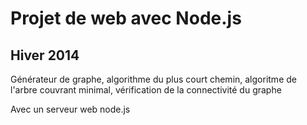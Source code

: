 # Projet de web avec Node.js
## Hiver 2014

Générateur de graphe, 
algorithme du plus court chemin, 
algoritme de l'arbre couvrant minimal,
vérification de la connectivité du graphe

Avec un serveur web node.js

